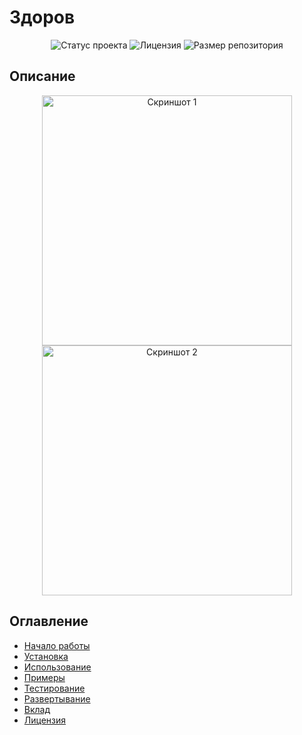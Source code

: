 # Здоров
<p align="center">
  <img src="https://img.shields.io/badge/статус-активен-brightgreen.svg" alt="Статус проекта">
  <img src="https://img.shields.io/github/license/mityourik" alt="Лицензия">
  <img src="https://img.shields.io/github/repo-size/mityourik" alt="Размер репозитория">
</p>

## Описание
<p align="center">
  <img href="https://lh3.googleusercontent.com/pw/ADCreHdT6U6-FgXImUmqm67hb35wQsEjgRIQG1e5tAjw6dKELwzYacYQf1oQUGcFv13OM8ElyUHPh2Uko93J2oXgdpHnyLQe3iohORIgkEfOm1Uj5CkISS76hXjfnrnouKLwXq4VoI7bkyLJ1ND5NYW4sCJkhDn5cCUZu1_qTlmf31DbyysrAoSFew61yqRsnx2EKz9sWoFrA0uO_dEGQfZd4qEwSuY_2mpcH_9Z_OiyqElFWjZu_a8Fu4q_o7efU3fE3wL5wqotC06RGAHdvRwIJ1pFEoND-P66GnahsUd7InHVy7_-zWovoqcVChghrINx9pLb6Cxzcz0JovcYFiFwdNf9G0I3CYYOwZHuxEPGgI59tRankTbQ_rrqw_ZmbfC1i881KESwc4pYDDBd0XjrZ6AcjBZDLpW4k9Pk-RKUhXIDtCICVfSlwZV3KE6_NQLgRESCgEsWGPKHPB-5HKWchiKtTODFSWk9EvnLXV6a6ZNODBrkHZzsHfzFVTOcrZS3wlyrkA3OEugcwjxjohSdN8U3sc-bTZ9TFjb7lXnycd1m9j9XMhZoySmsCEY0-tYv33T6AWAsSqsJ9YiciDwptX8ktE54LBgZa9M3c-1W6xiezcim69l7EZXKy5zl2xDRPG99gIpUe8MVx2S2YfxK4w7tLY7e8kF_NQPR2BWE6b7HsbKAqdaCww_KxBHx337Vec37tti8IB5XAxNAELINq4jryCrqdozIG18-PQsmzda9DMfpjgq_1OLwawQjKLaMK-Pqh3vFJT88nJG_X6qu_2chGscNg2PL_0iHBNfSbizeolx4k_0tMGdnYCHW8vY8p350inMHlAcot2ISqTy5y055YdlItyR-GwzbIcDa8SpIv_qkrgXemVhqY5OkdxKxrqopFcCL0NT80zyReLGEGg=w1024-h1024-s-no?authuser=0" alt="Скриншот 1" width="400">
  <img src="screenshot2.png" alt="Скриншот 2" width="400">
</p>

## Оглавление

- [Начало работы](#начало-работы)
- [Установка](#установка)
- [Использование](#использование)
- [Примеры](#примеры)
- [Тестирование](#тестирование)
- [Развертывание](#развертывание)
- [Вклад](#вклад)
- [Лицензия](#лицензия)
